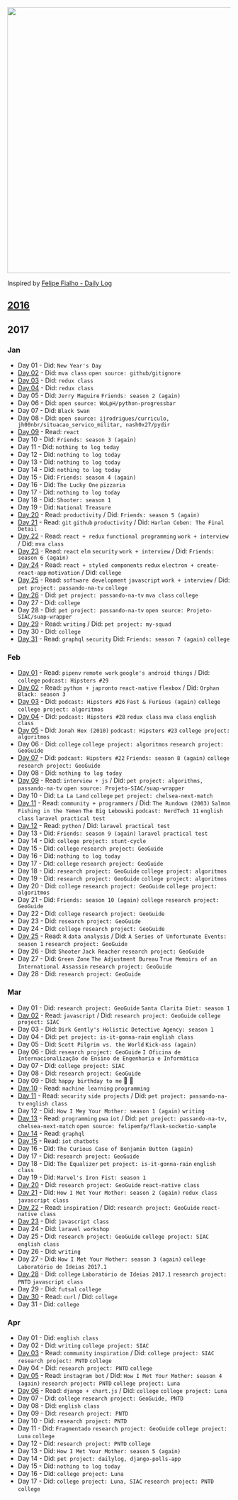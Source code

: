 <p align="center"><img src="https://66.media.tumblr.com/90a4e19e90f7a077c998fe778a9aa617/tumblr_o7phll4Lzi1vnlnoto1_1280.png" width="600"></p>

Inspired by [Felipe Fialho - Daily Log](https://github.com/LFeh/dailylog)

## [2016](2016)

## 2017

### Jan

- Day 01 - Did: `New Year's Day`
- [Day 02](log/2017-01-02.md) - Did: `mva class` `open source: github/gitignore`
- [Day 03](log/2017-01-03.md) - Did: `redux class`
- [Day 04](log/2017-01-04.md) - Did: `redux class`
- Day 05 - Did: `Jerry Maguire` `Friends: season 2 (again)`
- Day 06 - Did: `open source: WoLpH/python-progressbar`
- Day 07 - Did: `Black Swan`
- Day 08 - Did: `open source: ijrodrigues/curriculo, jh00nbr/situacao_servico_militar, nash0x27/pydir`
- [Day 09](log/2017-01-09.md) - Read: `react`
- Day 10 - Did: `Friends: season 3 (again)`
- Day 11 - Did: `nothing to log today`
- Day 12 - Did: `nothing to log today`
- Day 13 - Did: `nothing to log today`
- Day 14 - Did: `nothing to log today`
- Day 15 - Did: `Friends: season 4 (again)`
- Day 16 - Did: `The Lucky One` `pizzaria`
- Day 17 - Did: `nothing to log today`
- Day 18 - Did: `Shooter: season 1`
- Day 19 - Did: `National Treasure`
- [Day 20](log/2017-01-20.md) - Read: `productivity` / Did: `Friends: season 5 (again)`
- [Day 21](log/2017-01-21.md) - Read: `git` `github` `productivity`  / Did: `Harlan Coben: The Final Detail`
- [Day 22](log/2017-01-22.md) - Read: `react + redux` `functional programming` `work + interview` / Did: `mva class`
- [Day 23](log/2017-01-23.md) - Read: `react` `elm` `security` `work + interview` / Did: `Friends: season 6 (again)`
- [Day 24](log/2017-01-24.md) - Read: `react + styled components` `redux` `electron + create-react-app` `motivation` / Did: `college`
- [Day 25](log/2017-01-25.md) - Read: `software development` `javascript` `work + interview` / Did: `pet project: passando-na-tv` `college`
- [Day 26](log/2017-01-26.md) - Did: `pet project: passando-na-tv` `mva class` `college`
- Day 27 - Did: `college`
- Day 28 - Did: `pet project: passando-na-tv` `open source: Projeto-SIAC/suap-wrapper`
- [Day 29](log/2017-01-29.md) - Read: `writing` / Did: `pet project: my-squad`
- Day 30 - Did: `college`
- [Day 31](log/2017-01-31.md) - Read: `graphql` `security` Did: `Friends: season 7 (again)` `college`

### Feb

- [Day 01](log/2017-02-01.md) - Read: `pipenv` `remote work` `google's android things` / Did: `college` `podcast: Hipsters #29`
- [Day 02](log/2017-02-02.md) - Read: `python + japronto` `react-native` `flexbox` / Did: `Orphan Black: season 3`
- [Day 03](log/2017-02-03.md) - Did: `podcast: Hipsters #26` `Fast & Furious (again)` `college` `college project: algoritmos`
- [Day 04](log/2017-02-04.md) - Did: `podcast: Hipsters #28` `redux class` `mva class` `english class`
- [Day 05](log/2017-02-05.md) - Did: `Jonah Hex (2010)` `podcast: Hipsters #23` `college project: algoritmos`
- Day 06 - Did: `college` `college project: algoritmos` `research project: GeoGuide`
- [Day 07](log/2017-02-07.md) - Did: `podcast: Hipsters #22` `Friends: season 8 (again)` `college` `research project: GeoGuide`
- Day 08 - Did: `nothing to log today`
- [Day 09](log/2017-02-09.md) - Read: `interview + js` / Did: `pet project: algorithms, passando-na-tv` `open source: Projeto-SIAC/suap-wrapper`
- Day 10 - Did: `La La Land` `college` `pet project: chelsea-next-match`
- [Day 11](log/2017-02-11.md) - Read: `community + programmers` / Did: `The Rundown (2003)` `Salmon Fishing in the Yemen` `The Big Lebowski` `podcast: NerdTech 11` `english class` `laravel practical test`
- [Day 12](log/2017-02-12.md) - Read: `python` / Did: `laravel practical test`
- Day 13 - Did: `Friends: season 9 (again)` `laravel practical test`
- Day 14 - Did: `college project: stunt-cycle`
- Day 15 - Did: `college` `research project: GeoGuide`
- Day 16 - Did: `nothing to log today`
- Day 17 - Did: `college` `research project: GeoGuide`
- Day 18 - Did: `research project: GeoGuide` `college project: algoritmos`
- Day 19 - Did: `research project: GeoGuide` `college project: algoritmos`
- Day 20 - Did: `college` `research project: GeoGuide` `college project: algoritmos`
- Day 21 - Did: `Friends: season 10 (again)` `college` `research project: GeoGuide`
- Day 22 - Did: `college` `research project: GeoGuide`
- Day 23 - Did: `research project: GeoGuide`
- Day 24 - Did: `college` `research project: GeoGuide`
- [Day 25](log/2017-02-25.md) - Read: `R` `data analysis` / Did: `A Series of Unfortunate Events: season 1` `research project: GeoGuide`
- Day 26 - Did: `Shooter` `Jack Reacher` `research project: GeoGuide`
- Day 27 - Did: `Green Zone` `The Adjustment Bureau` `True Memoirs of an International Assassin` `research project: GeoGuide`
- Day 28 - Did: `research project: GeoGuide`

### Mar

- Day 01 - Did: `research project: GeoGuide` `Santa Clarita Diet: season 1`
- [Day 02](log/2017-03-02.md) - Read: `javascript` / Did: `research project: GeoGuide` `college project: SIAC`
- Day 03 - Did: `Dirk Gently's Holistic Detective Agency: season 1`
- Day 04 - Did: `pet project: is-it-gonna-rain` `english class`
- Day 05 - Did: `Scott Pilgrim vs. the World` `Kick-ass (again)`
- Day 06 - Did: `research project: GeoGuide` `I Oficina de Internacionalização do Ensino de Engenharia e Informática`
- Day 07 - Did: `college project: SIAC`
- Day 08 - Did: `research project: GeoGuide`
- Day 09 - Did: `happy birthday to me` :tada: :tada:
- [Day 10](log/2017-03-10.md) - Read: `machine learning` `programming`
- [Day 11](log/2017-03-11.md) - Read: `security` `side projects` / Did: `pet project: passando-na-tv` `english class`
- Day 12 - Did: `How I Mey Your Mother: season 1 (again)` `writing`
- [Day 13](log/2017-03-13.md) - Read: `programming` `pwa` `iot` / Did: `pet project: passando-na-tv, chelsea-next-match` `open source: felipemfp/flask-socketio-sample`
- [Day 14](log/2017-03-14.md) - Read: `graphql`
- [Day 15](log/2017-03-15.md) - Read: `iot` `chatbots`
- Day 16 - Did: `The Curious Case of Benjamin Button (again)`
- Day 17 - Did: `research project: GeoGuide`
- Day 18 - Did: `The Equalizer` `pet project: is-it-gonna-rain` `english class`
- Day 19 - Did: `Marvel's Iron Fist: season 1`
- [Day 20](log/2017-03-20.md) - Did: `research project: GeoGuide` `react-native class`
- [Day 21](log/2017-03-21.md) - Did: `How I Met Your Mother: season 2 (again)` `redux class` `javascript class`
- [Day 22](log/2017-03-22.md) - Read: `inspiration` / Did: `research project: GeoGuide` `react-native class`
- [Day 23](log/2017-03-23.md) - Did: `javascript class`
- Day 24 - Did: `laravel workshop`
- Day 25 - Did: `research project: GeoGuide` `college project: SIAC` `english class`
- Day 26 - Did: `writing`
- Day 27 - Did: `How I Met Your Mother: season 3 (again)` `college` `Laboratório de Ideias 2017.1`
- [Day 28](log/2017-03-28.md) - Did: `college` `Laboratório de Ideias 2017.1` `research project: PNTD` `javascript class`
- Day 29 - Did: `futsal` `college`
- [Day 30](log/2017-03-30.md) - Read: `curl` / Did: `college`
- Day 31 - Did: `college`

### Apr

- Day 01 - Did: `english class`
- Day 02 - Did: `writing` `college project: SIAC`
- [Day 03](log/2017-04-03.md) - Read: `community` `inspiration` / Did: `college project: SIAC` `research project: PNTD` `college`
- Day 04 - Did: `research project: PNTD` `college`
- [Day 05](log/2017-04-05.md) - Read: `instagram bot` / Did: `How I Met Your Mother: season 4 (again)` `research project: PNTD` `college project: Luna`
- [Day 06](log/2017-04-06.md) - Read: `django + chart.js` / Did: `college` `college project: Luna`
- Day 07 - Did: `college` `research project: GeoGuide, PNTD`
- Day 08 - Did: `english class`
- Day 09 - Did: `research project: PNTD`
- Day 10 - Did: `research project: PNTD`
- Day 11 - Did: `Fragmentado` `research project: GeoGuide` `college project: Luna` `college`
- Day 12 - Did: `research project: PNTD` `college`
- Day 13 - Did: `How I Met Your Mother: season 5 (again)`
- Day 14 - Did: `pet project: dailylog, django-polls-app`
- Day 15 - Did: `nothing to log today`
- Day 16 - Did: `college project: Luna`
- Day 17 - Did: `college project: Luna, SIAC` `research project: PNTD` `college`
